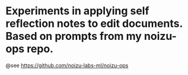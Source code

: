 Experiments in applying self reflection notes to edit documents. Based on prompts from my noizu-ops repo. 
===============

@see https://github.com/noizu-labs-ml/noizu-ops

